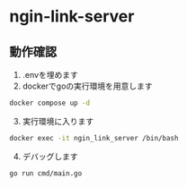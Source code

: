 ﻿# ngin-link-server
## 動作確認
1. .envを埋めます
2. dockerでgoの実行環境を用意します
```bash
docker compose up -d
```
3. 実行環境に入ります
```bash
docker exec -it ngin_link_server /bin/bash
```
4. デバッグします
```bash
go run cmd/main.go
```
